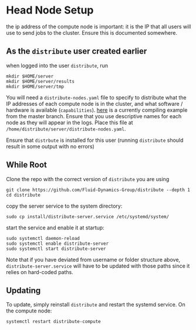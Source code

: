 # Head Node Setup

the ip address of the compute node is important: it is the IP that all users will use to 
send jobs to the cluster. Ensure this is documented somewhere.

## As the `distribute` user created earlier

when logged into the user `distribute`, run

```
mkdir $HOME/server
mkdir $HOME/server/results
mkdir $HOME/server/tmp
```

You will need a `distribute-nodes.yaml` file to specify to distribute what the IP addresses 
of each compute node is in the cluster, and what software / hardware is available (`capabilities`).
[here](https://github.com/Fluid-Dynamics-Group/distribute/blob/master/static/example-nodes.yaml)
is a currently compiling example from the master branch. Ensure that you use descriptive names for each
node as they will appear in the logs. Place this file at `/home/distribute/server/distribute-nodes.yaml`.

Ensure that `distrbute` is installed for this user (running `distribute` should 
result in some output with no errors)

## While Root

Clone the repo with the correct version of `distribute` you are using

```
git clone https://github.com/Fluid-Dynamics-Group/distribute --depth 1
cd distribute
```

copy the server service to the system directory:

```
sudo cp install/distribute-server.service /etc/systemd/system/
```

start the service and enable it at startup:

```
sudo systemctl daemon-reload
sudo systemctl enable distribute-server
sudo systemctl start distribute-server
```

Note that if you have deviated from username or folder structure above, `distribute-server.service` will
have to be updated with those paths since it relies on hard-coded paths.

## Updating

To update, simply reinstall `distribute` and restart the systemd service. On the compute node:

```
systemctl restart distribute-compute
```

